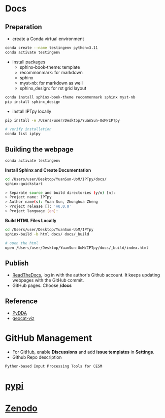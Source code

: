 # Docs

## Preparation

- create a Conda virtual environment

```bash
conda create --name testingenv python=3.11
conda activate testingenv
```

- install packages
  - sphinx-book-theme: template
  - recommonmark: for markdown 
  - sphinx 
  - myst-nb: for markdown as well
  - sphinx_design: for rst grid layout

```bash
conda install sphinx-book-theme recommonmark sphinx myst-nb
pip install sphinx_design
```

- install IPTpy locally

```bash
pip install -e /Users/user/Desktop/YuanSun-UoM/IPTpy

# verify installation
conda list iptpy
```

## Building the webpage

```bash
conda activate testingenv
```

**Install Sphinx and Create Documentation**

```bash
cd /Users/user/Desktop/YuanSun-UoM/IPTpy/docs/
sphinx-quickstart

> Separate source and build directories (y/n) [n]:
> Project name: IPTpy
> Author name(s): Yuan Sun, Zhonghua Zheng
> Project release []: 'v0.0.0'
> Project language [en]:
```

**Build HTML Files Locally**

```bash
cd /Users/user/Desktop/YuanSun-UoM/IPTpy
sphinx-build -b html docs/ docs/_build

# open the html
open /Users/user/Desktop/YuanSun-UoM/IPTpy/docs/_build/index.html
```

## Publish

- [ReadTheDocs](https://app.readthedocs.org/), log in with the author's Github account. It keeps updating webpages with the GitHub commit. 
- GitHub pages. Choose **/docs**

## Reference

- [PyDDA](https://github.com/openradar/PyDDA)
- [geocat-viz](https://github.com/NCAR/geocat-viz)

# GitHub Management

- For GitHub, enable **Discussions** and add **issue templates** in **Settings**.
- Github Repo description

```
Python-based Input Processing Tools for CESM
```

# [pypi](https://pypi.org)



# [Zenodo](https://zenodo.org)